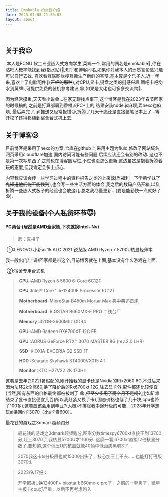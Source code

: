 ```yaml
---
title: Emokable 的自我介绍
date: 2023-01-08 21:30:03
layout: about
---
```


​	



## 关于我😉

​	本人是ECNU 软工专业嵌入式方向学生,菜鸡一个,常用的网名是emokable🥰,你在贴吧大概率能找到我(指水贴)🤗,知乎和博客同名,如果你对我本人的弱质言论感兴趣可以自行去找. 喜欢看互联网烂梗互撕生产新鲜的答辩,基本算是个乐子人.近一年来,喜欢上了电脑配件🥵(~~正经的那种~~),对CPU,显卡,键盘之类的挺感兴趣,图吧卡吧均水到黄牌💧,可提供免费的装机参考建议 😎,如果是大佬也可多多交流鸭🧐.

​	因为经常摸鱼,天天看小说😅...在家无聊找点事干,这个博客是我在2023年春节回家的时候搞的,之前是打算部署到香橙派PC+上的,结果安装node.js麻烦,弄hexo也麻烦, 最后弄完了,git推送又经常报错😥,折腾了几天干脆还是直接装笔记本上了...等开校了还得移植到宿舍台式机上去.

## 关于博客😕	

​	目前博客是采用了hexo的方案,仓库在github上,采用主题为fluid,修改了网站域名,网页采用cloudflare加速,国内访问可能有些问题,后续应该还会有别的改动.	这也不是第一次写东西了,之前也在博客园写过,不过也没怎么更新,这边虽然是抱着折腾着玩的态度,但我肯定会多上点心. 

​	内容我应该会传一些学习过程中的资料报告之类的上来(就当福利一下学弟学妹了~~鬼知道他们能不能找到~~),也会写一些生活方面的体会,我之后的数码产品开箱,以及折腾一些嵌入式板子的经验也会放这儿.总之我尽量更新...(要是能勤快一点就好了😨).













## ~~关于我的设备(个人私货环节😇)~~

#### 	PC两台:(~~居然是AMD全家桶,下次就换Intel+Nv~~)

> 悲：真换了

​	①:LENOVO 小新air15 ALC 2021 锐龙版    AMD Ryzen 7 5700U核显轻薄本

​	我一般出门/上课/回家都是带这个,目前博客就在上面,基本没有什么游戏在上面.

​	②:宿舍专用台式机

> ​    ~~**CPU** :AMD Ryzen 5 5600 6-Core  6C12T~~
>
> ​    **CPU** :Intel® Core™ i5-12400F Processor 6C12T
>
> ​	~~**Motherboard** :MicroStar B450m Mortar Max  典中典迫击炮~~
>
> ​	**Motherboard** :BIOSTAR B660MX-E PRO  二线台厂
>
> ​	**Memory** :32GB-3600Mhz DDR4      
>
> ​	~~**GPU** :AMD Radeon RX6700XT 12G FE~~
>
> ​	**GPU** :AORUS GeForce RTX™ 3070 MASTER 8G (rev.2.0 LHR)
>
> ​	**SSD** :KIOXIA-EXCERIA G2 SSD 1T	
>
> ​	**HDD** :Seagate Skyhawk ST4000VX015 4T
>
> ​	**Monitor** :KTC H27V22 2K 170Hz

这套是去年(2022)暑假配的,刚开始我的显卡还是Nvidia的Rtx2060 6G,不过后来因为法环2k全高60,换了降价后的Rx6700xt 12G,除去显卡外,配件都还比较便宜(当然,所有东西的价格最终都被被刺了 😭,~~但至少多用了两个月不是吗?~~,比如矿难结束了显卡直接便宜几百(所以我赶紧又换了卡),固态价格也低了几十块,cpu也降了100多),这套应该会用到毕业?(大概)~~不排除我中途升级的可能...~~ 2023年开学想玩ai换回n卡3070（比a卡贵600）。

最花钱的游戏之3dmark超频跑分

> 最花钱的游戏之3dmark超频跑分,图形分数timespy6700xt直接干到13700分,赶上3070了,我核显5700U才1100分. 这麽一看,6700xt直接12倍核显分数了,要知道,这个低压U的核显就能40帧中低画质黑魂3了...
>
> 3070我这卡ts分极限也就15000出头了，核心加压上不去......也能打打丐版3070ti.



> 2023/9/17报：
>
> 开学把板U换12400F+ biostar b660mx-e pro了，之前的一套卖了，微星主板卡cpu灯严重，以后不再考虑购入